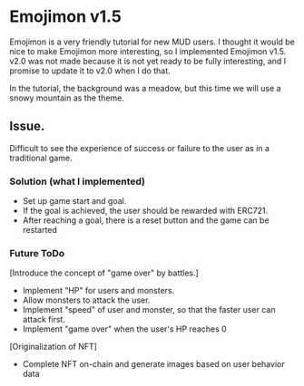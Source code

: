 # Emojimon v1.5

Emojimon is a very friendly tutorial for new MUD users. I thought it would be nice to make Emojimon more interesting, so I implemented Emojimon v1.5. v2.0 was not made because it is not yet ready to be fully interesting, and I promise to update it to v2.0 when I do that.

In the tutorial, the background was a meadow, but this time we will use a snowy mountain as the theme.


## Issue.
Difficult to see the experience of success or failure to the user as in a traditional game.


### Solution (what I implemented)
- Set up game start and goal.
- If the goal is achieved, the user should be rewarded with ERC721.
- After reaching a goal, there is a reset button and the game can be restarted


### Future ToDo

[Introduce the concept of "game over" by battles.]
- Implement "HP" for users and monsters.
- Allow monsters to attack the user.
- Implement "speed" of user and monster, so that the faster user can attack first.
- Implement "game over" when the user's HP reaches 0

[Originalization of NFT]
- Complete NFT on-chain and generate images based on user behavior data
